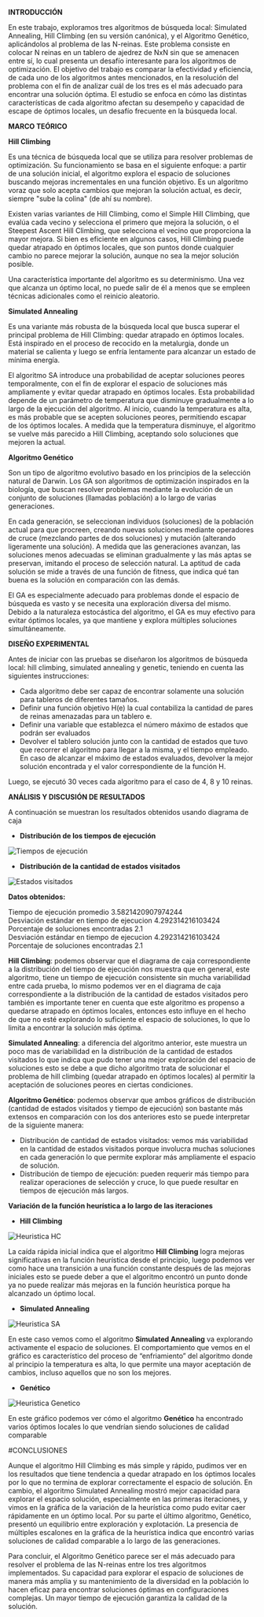 **INTRODUCCIÓN**

En este trabajo, exploramos tres algoritmos de búsqueda local: Simulated Annealing, Hill Climbing (en su versión canónica), y el Algoritmo Genético, aplicándolos al problema de las N-reinas. Este problema consiste en colocar N reinas en un tablero de ajedrez de NxN sin que se amenacen entre sí, lo cual presenta un desafío interesante para los algoritmos de optimización. El objetivo del trabajo es comparar la efectividad y eficiencia, de cada uno de los algoritmos antes mencionados, en la resolución del problema con el fin de analizar cuál de los tres es el más adecuado para encontrar una solución óptima. El estudio se enfoca en cómo las distintas características de cada algoritmo afectan su desempeño y capacidad de escape de óptimos locales, un desafío frecuente en la búsqueda local.

**MARCO TEÓRICO**

**Hill Climbing**

Es una técnica de búsqueda local que se utiliza para resolver problemas de optimización. Su funcionamiento se basa en el siguiente enfoque: a partir de una solución inicial, el algoritmo explora el espacio de soluciones buscando mejoras incrementales en una función objetivo. Es un algoritmo voraz que solo acepta cambios que mejoran la solución actual, es decir, siempre "sube la colina" (de ahí su nombre).

Existen varias variantes de Hill Climbing, como el Simple Hill Climbing, que evalúa cada vecino y selecciona el primero que mejora la solución, o el Steepest Ascent Hill Climbing, que selecciona el vecino que proporciona la mayor mejora. Si bien es eficiente en algunos casos, Hill Climbing puede quedar atrapado en óptimos locales, que son puntos donde cualquier cambio no parece mejorar la solución, aunque no sea la mejor solución posible.

Una característica importante del algoritmo es su determinismo. Una vez que alcanza un óptimo local, no puede salir de él a menos que se empleen técnicas adicionales como el reinicio aleatorio.

**Simulated Annealing**

Es una variante más robusta de la búsqueda local que busca superar el principal problema de Hill Climbing: quedar atrapado en óptimos locales. Está inspirado en el proceso de recocido en la metalurgia, donde un material se calienta y luego se enfría lentamente para alcanzar un estado de mínima energía.

El algoritmo SA introduce una probabilidad de aceptar soluciones peores temporalmente, con el fin de explorar el espacio de soluciones más ampliamente y evitar quedar atrapado en óptimos locales. Esta probabilidad depende de un parámetro de temperatura que disminuye gradualmente a lo largo de la ejecución del algoritmo. Al inicio, cuando la temperatura es alta, es más probable que se acepten soluciones peores, permitiendo escapar de los óptimos locales. A medida que la temperatura disminuye, el algoritmo se vuelve más parecido a Hill Climbing, aceptando solo soluciones que mejoren la actual.

**Algoritmo Genético**

Son un tipo de algoritmo evolutivo basado en los principios de la selección natural de Darwin. Los GA son algoritmos de optimización inspirados en la biología, que buscan resolver problemas mediante la evolución de un conjunto de soluciones (llamadas población) a lo largo de varias generaciones.

En cada generación, se seleccionan individuos (soluciones) de la población actual para que procreen, creando nuevas soluciones mediante operadores de cruce (mezclando partes de dos soluciones) y mutación (alterando ligeramente una solución). A medida que las generaciones avanzan, las soluciones menos adecuadas se eliminan gradualmente y las más aptas se preservan, imitando el proceso de selección natural. La aptitud de cada solución se mide a través de una función de fitness, que indica qué tan buena es la solución en comparación con las demás.

El GA es especialmente adecuado para problemas donde el espacio de búsqueda es vasto y se necesita una exploración diversa del mismo. Debido a la naturaleza estocástica del algoritmo, el GA es muy efectivo para evitar óptimos locales, ya que mantiene y explora múltiples soluciones simultáneamente.

**DISEÑO EXPERIMENTAL**

Antes de iniciar con las pruebas se diseñaron los algoritmos de búsqueda local: hill climbing, simulated annealing y genetic, teniendo en cuenta las siguientes instrucciones:

- Cada algoritmo debe ser capaz de encontrar solamente una solución para tableros de diferentes tamaños.   
- Definir una función objetivo H(e) la cual contabiliza la cantidad de pares de reinas amenazadas para un tablero e.  
- Definir una variable que establezca el número máximo de estados que podrán ser evaluados  
- Devolver el tablero solución junto con la cantidad de estados que tuvo que recorrer el algoritmo para llegar a la misma, y el tiempo empleado. En caso de alcanzar el máximo de estados evaluados, devolver la mejor solución encontrada y el valor correspondiente de la función H.

Luego, se ejecutó 30 veces cada algoritmo para el caso de 4, 8 y 10 reinas.

**ANÁLISIS Y DISCUSIÓN DE RESULTADOS**

A continuación se muestran los resultados obtenidos usando diagrama de caja

- **Distribución de los tiempos de ejecución**
 
![Tiempos de ejecución](https://github.com/trinidadperea/ia-uncuyo-2024/raw/main/tp5-busquedas-locales/images/tiempo_ejecucion_boxplot.png)


- **Distribución de la cantidad de estados visitados**

![Estados visitados](https://github.com/trinidadperea/ia-uncuyo-2024/raw/main/tp5-busquedas-locales/images/estados_visitados_boxplot.png)

**Datos obtenidos:**

Tiempo de ejecución promedio  3.5821420907974244  
Desviación estándar en tiempo de ejecucion  4.292314216103424  
Porcentaje de soluciones encontradas  2.1  
Desviación estándar en tiempo de ejecucion  4.292314216103424  
Porcentaje de soluciones encontradas  2.1

**Hill Climbing**: podemos observar que el diagrama de caja correspondiente a la distribución del tiempo de ejecución nos muestra que en general, este algoritmo, tiene un tiempo de ejecución consistente sin mucha variabilidad entre cada prueba, lo mismo podemos ver en el diagrama de caja correspondiente a la distribución de la cantidad de estados visitados pero también es importante tener en cuenta que este algoritmo es propenso a quedarse atrapado en óptimos locales, entonces esto influye en el hecho de que no esté explorando lo suficiente el espacio de soluciones, lo que lo limita a encontrar la solución más óptima.

**Simulated Annealing**: a diferencia del algoritmo anterior, este muestra un poco mas de variabilidad en la distribución de la cantidad de estados visitados lo que indica que pudo tener una mejor exploración del espacio de soluciones esto se debe a que dicho algoritmo trata de solucionar el problema de hill climbing (quedar atrapado en óptimos locales) al permitir la aceptación de soluciones peores en ciertas condiciones.

**Algoritmo Genético**: podemos observar que ambos gráficos de distribución (cantidad de estados visitados y tiempo de ejecución) son bastante más extensos en comparación con los dos anteriores esto se puede interpretar de la siguiente manera:

- Distribución de cantidad de estados visitados: vemos más variabilidad en la cantidad de estados visitados porque involucra muchas soluciones en cada generación lo que permite explorar más ampliamente el espacio de solución.  
- Distribución de tiempo de ejecución: pueden requerir más tiempo para realizar operaciones de selección y cruce, lo que puede resultar en tiempos de ejecución más largos.

**Variación de la función heurística a lo largo de las iteraciones**

- **Hill Climbing**


![Heuristica HC](https://github.com/trinidadperea/ia-uncuyo-2024/raw/main/tp5-busquedas-locales/images/heuristic_variation_HC.png)

La caída rápida inicial indica que el algoritmo **Hill Climbing** logra mejoras significativas en la función heurística desde el principio, luego podemos ver como hace una transición a una función constante después de las mejoras iniciales esto se puede deber a que el algoritmo encontró un punto donde ya no puede realizar más mejoras en la función heurística porque ha alcanzado un óptimo local.

- **Simulated Annealing**

![Heuristica SA](https://github.com/trinidadperea/ia-uncuyo-2024/raw/main/tp5-busquedas-locales/images/heuristic_variation_SA.png)

En este caso vemos como el algoritmo **Simulated Annealing** va explorando activamente el espacio de soluciones. El comportamiento que vemos en el gráfico es característico del proceso de “enfriamiento” del algoritmo donde al principio la temperatura es alta, lo que permite una mayor aceptación de cambios, incluso aquellos que no son los mejores.

- **Genético**

![Heuristica Genetico](https://github.com/trinidadperea/ia-uncuyo-2024/raw/main/tp5-busquedas-locales/images/heuristic_variation_GA.png)

En este gráfico podemos ver cómo el algoritmo **Genético** ha encontrado varios óptimos locales lo que vendrían siendo soluciones de calidad comparable 

#CONCLUSIONES

Aunque el algoritmo Hill Climbing es más simple y rápido, pudimos ver en los resultados que tiene tendencia a quedar atrapado en los óptimos locales por lo que no termina de explorar correctamente el espacio de solución. En cambio, el algoritmo Simulated Annealing mostró mejor capacidad para explorar el espacio solución, especialmente en las primeras iteraciones, y vimos en la gráfica de la variación de la heurística como pudo evitar caer rápidamente en un óptimo local. Por su parte el último algoritmo, Genético, presentó un equilibrio entre exploración y explotación. La presencia de múltiples escalones en la gráfica de la heurística indica que encontró varias soluciones de calidad comparable a lo largo de las generaciones.

Para concluir, el Algoritmo Genético parece ser el más adecuado para resolver el problema de las N-reinas entre los tres algoritmos implementados. Su capacidad para explorar el espacio de soluciones de manera más amplia y su mantenimiento de la diversidad en la población lo hacen eficaz para encontrar soluciones óptimas en configuraciones complejas. Un mayor tiempo de ejecución garantiza la calidad de la solución.
